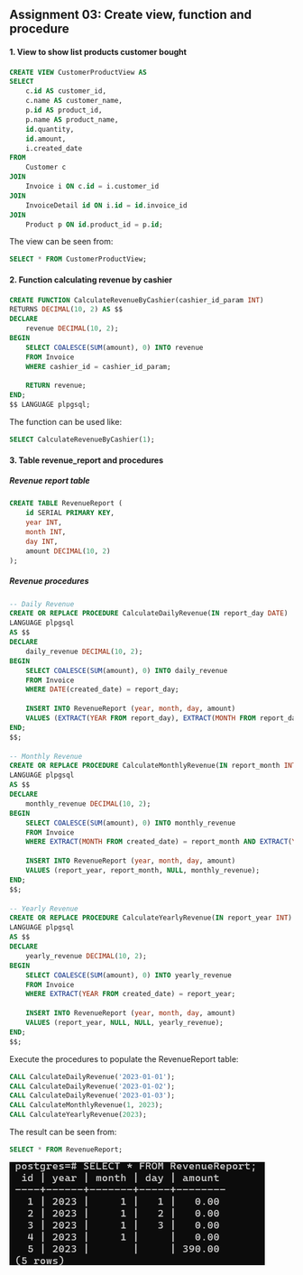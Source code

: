 ## Assignment 03: Create view, function and procedure
#### 1. View to show list products customer bought
```sql
CREATE VIEW CustomerProductView AS
SELECT 
    c.id AS customer_id,
    c.name AS customer_name,
    p.id AS product_id,
    p.name AS product_name,
    id.quantity,
    id.amount,
    i.created_date
FROM 
    Customer c
JOIN 
    Invoice i ON c.id = i.customer_id
JOIN 
    InvoiceDetail id ON i.id = id.invoice_id
JOIN 
    Product p ON id.product_id = p.id;
```
The view can be seen from:
```sql
SELECT * FROM CustomerProductView;
```

#### 2. Function calculating revenue by cashier
```sql
CREATE FUNCTION CalculateRevenueByCashier(cashier_id_param INT)
RETURNS DECIMAL(10, 2) AS $$
DECLARE 
    revenue DECIMAL(10, 2);
BEGIN
    SELECT COALESCE(SUM(amount), 0) INTO revenue
    FROM Invoice
    WHERE cashier_id = cashier_id_param;

    RETURN revenue;
END;
$$ LANGUAGE plpgsql;
```
The function can be used like:
```sql
SELECT CalculateRevenueByCashier(1);
```

#### 3. Table revenue_report and procedures

##### Revenue report table
```sql
CREATE TABLE RevenueReport (
    id SERIAL PRIMARY KEY,
    year INT,
    month INT,
    day INT,
    amount DECIMAL(10, 2)
);
```

##### Revenue procedures
```sql
-- Daily Revenue
CREATE OR REPLACE PROCEDURE CalculateDailyRevenue(IN report_day DATE)
LANGUAGE plpgsql
AS $$
DECLARE
    daily_revenue DECIMAL(10, 2);
BEGIN
    SELECT COALESCE(SUM(amount), 0) INTO daily_revenue
    FROM Invoice
    WHERE DATE(created_date) = report_day;

    INSERT INTO RevenueReport (year, month, day, amount)
    VALUES (EXTRACT(YEAR FROM report_day), EXTRACT(MONTH FROM report_day), EXTRACT(DAY FROM report_day), daily_revenue);
END;
$$;

-- Monthly Revenue
CREATE OR REPLACE PROCEDURE CalculateMonthlyRevenue(IN report_month INT, IN report_year INT)
LANGUAGE plpgsql
AS $$
DECLARE
    monthly_revenue DECIMAL(10, 2);
BEGIN
    SELECT COALESCE(SUM(amount), 0) INTO monthly_revenue
    FROM Invoice
    WHERE EXTRACT(MONTH FROM created_date) = report_month AND EXTRACT(YEAR FROM created_date) = report_year;

    INSERT INTO RevenueReport (year, month, day, amount)
    VALUES (report_year, report_month, NULL, monthly_revenue);
END;
$$;

-- Yearly Revenue
CREATE OR REPLACE PROCEDURE CalculateYearlyRevenue(IN report_year INT)
LANGUAGE plpgsql
AS $$
DECLARE
    yearly_revenue DECIMAL(10, 2);
BEGIN
    SELECT COALESCE(SUM(amount), 0) INTO yearly_revenue
    FROM Invoice
    WHERE EXTRACT(YEAR FROM created_date) = report_year;

    INSERT INTO RevenueReport (year, month, day, amount)
    VALUES (report_year, NULL, NULL, yearly_revenue);
END;
$$;
```
Execute the procedures to populate the RevenueReport table:
```sql
CALL CalculateDailyRevenue('2023-01-01');
CALL CalculateDailyRevenue('2023-01-02');
CALL CalculateDailyRevenue('2023-01-03');
CALL CalculateMonthlyRevenue(1, 2023);
CALL CalculateYearlyRevenue(2023);
```

The result can be seen from:
```sql
SELECT * FROM RevenueReport;
```
![alt text](image.png)